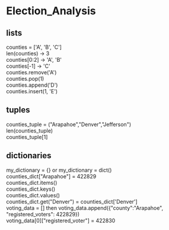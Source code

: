 # Election_Analysis
## lists
counties = ['A', 'B', 'C']<br>
len(counties) -> 3 <br>
counties[0:2] -> 'A', 'B'<br>
counties[-1] -> 'C'<br>
counties.remove('A')<br>
counties.pop(1)<br>
counties.append('D')<br>
counties.insert(1, 'E')<br>

## tuples
counties_tuple = ("Arapahoe","Denver","Jefferson")<br>
len(counties_tuple)<br>
counties_tuple[1]<br>

## dictionaries
my_dictionary = {} or my_dictionary = dict()<br>
counties_dict["Arapahoe"] = 422829<br>
counties_dict.items()<br>
counties_dict.keys()<br>
counties_dict.values()<br>
counties_dict.get("Denver") = counties_dict['Denver']<br> 
voting_data = [] then voting_data.append({"county":"Arapahoe", "registered_voters": 422829})<br>
voting_data[0]["registered_voter"] = 422830 <br>
